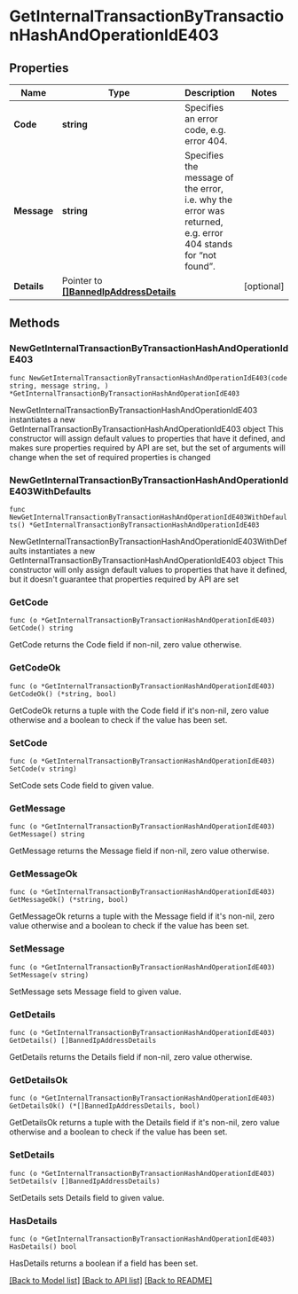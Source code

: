 # GetInternalTransactionByTransactionHashAndOperationIdE403

## Properties

Name | Type | Description | Notes
------------ | ------------- | ------------- | -------------
**Code** | **string** | Specifies an error code, e.g. error 404. | 
**Message** | **string** | Specifies the message of the error, i.e. why the error was returned, e.g. error 404 stands for “not found”. | 
**Details** | Pointer to [**[]BannedIpAddressDetails**](BannedIpAddressDetails.md) |  | [optional] 

## Methods

### NewGetInternalTransactionByTransactionHashAndOperationIdE403

`func NewGetInternalTransactionByTransactionHashAndOperationIdE403(code string, message string, ) *GetInternalTransactionByTransactionHashAndOperationIdE403`

NewGetInternalTransactionByTransactionHashAndOperationIdE403 instantiates a new GetInternalTransactionByTransactionHashAndOperationIdE403 object
This constructor will assign default values to properties that have it defined,
and makes sure properties required by API are set, but the set of arguments
will change when the set of required properties is changed

### NewGetInternalTransactionByTransactionHashAndOperationIdE403WithDefaults

`func NewGetInternalTransactionByTransactionHashAndOperationIdE403WithDefaults() *GetInternalTransactionByTransactionHashAndOperationIdE403`

NewGetInternalTransactionByTransactionHashAndOperationIdE403WithDefaults instantiates a new GetInternalTransactionByTransactionHashAndOperationIdE403 object
This constructor will only assign default values to properties that have it defined,
but it doesn't guarantee that properties required by API are set

### GetCode

`func (o *GetInternalTransactionByTransactionHashAndOperationIdE403) GetCode() string`

GetCode returns the Code field if non-nil, zero value otherwise.

### GetCodeOk

`func (o *GetInternalTransactionByTransactionHashAndOperationIdE403) GetCodeOk() (*string, bool)`

GetCodeOk returns a tuple with the Code field if it's non-nil, zero value otherwise
and a boolean to check if the value has been set.

### SetCode

`func (o *GetInternalTransactionByTransactionHashAndOperationIdE403) SetCode(v string)`

SetCode sets Code field to given value.


### GetMessage

`func (o *GetInternalTransactionByTransactionHashAndOperationIdE403) GetMessage() string`

GetMessage returns the Message field if non-nil, zero value otherwise.

### GetMessageOk

`func (o *GetInternalTransactionByTransactionHashAndOperationIdE403) GetMessageOk() (*string, bool)`

GetMessageOk returns a tuple with the Message field if it's non-nil, zero value otherwise
and a boolean to check if the value has been set.

### SetMessage

`func (o *GetInternalTransactionByTransactionHashAndOperationIdE403) SetMessage(v string)`

SetMessage sets Message field to given value.


### GetDetails

`func (o *GetInternalTransactionByTransactionHashAndOperationIdE403) GetDetails() []BannedIpAddressDetails`

GetDetails returns the Details field if non-nil, zero value otherwise.

### GetDetailsOk

`func (o *GetInternalTransactionByTransactionHashAndOperationIdE403) GetDetailsOk() (*[]BannedIpAddressDetails, bool)`

GetDetailsOk returns a tuple with the Details field if it's non-nil, zero value otherwise
and a boolean to check if the value has been set.

### SetDetails

`func (o *GetInternalTransactionByTransactionHashAndOperationIdE403) SetDetails(v []BannedIpAddressDetails)`

SetDetails sets Details field to given value.

### HasDetails

`func (o *GetInternalTransactionByTransactionHashAndOperationIdE403) HasDetails() bool`

HasDetails returns a boolean if a field has been set.


[[Back to Model list]](../README.md#documentation-for-models) [[Back to API list]](../README.md#documentation-for-api-endpoints) [[Back to README]](../README.md)


